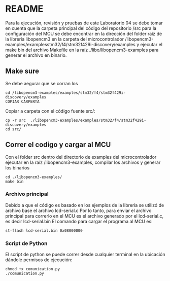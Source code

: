 # README
Para la ejecución, revisión y pruebas de este Laboratorio 04 se debe tomar en cuenta que la carpeta principal del código del repositorio /src  para la configuración del MCU se debe encontrar en la dirección del folder raíz de la librería libopencm3 en la carpeta del microcontrolador /libopencm3-examples/examplesstm32/f4/stm32f429i-discovery/examples y ejecutar el make bin del archivo Makefile en la raíz ./libo/libopencm3-examples para generar el archivo en binario. 
## Make sure
Se debe aegurar que se corran los 

    cd /libopencm3-examples/examples/stm32/f4/stm32f429i-discovery/examples
    COPIAR CARPERTA
Copiar a carpeta con el código fuente src/:

    
    cp -r src  ./libopencm3-examples/examples/stm32/f4/stm32f429i-discovery/examples
    cd src/ 
## Correr el codigo y cargar al MCU
Con el folder src  dentro del directorio de examples del microcontrolador ejecutar en la raíz  /libopencm3-examples, compilar los archivos y generar los binarios 

    cd ./libopencm3-examples/
    make bin
### Archivo principal
Debido a que el código es basado en los ejemplos de la librería se utilizó de archivo base el archivo lcd-serial.c 
Por lo tanto, para enviar el archivo principal para correrlo en el MCU es el archivo generado por el lcd-serial.c, es decir lcd-serial.bin
El comando para cargar el programa al MCU es: 

        
    st-flash lcd-serial.bin 0x08000000
    
### Script de Python 

El script de python se puede correr desde cualquier terminal en la ubicación dándole permisos de ejecución: 

    chmod +x comunication.py
    ./comunication.py
    

